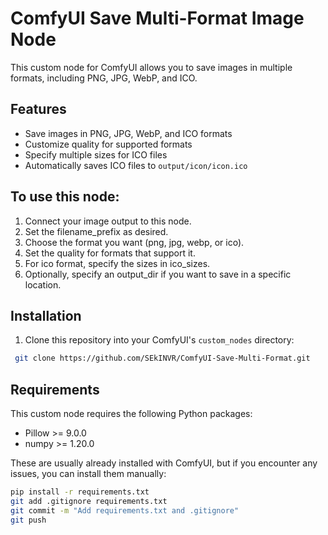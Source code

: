 # ComfyUI Save Multi-Format Image Node

This custom node for ComfyUI allows you to save images in multiple formats, including PNG, JPG, WebP, and ICO.

## Features

- Save images in PNG, JPG, WebP, and ICO formats
- Customize quality for supported formats
- Specify multiple sizes for ICO files
- Automatically saves ICO files to `output/icon/icon.ico`

 ## To use this node:
1. Connect your image output to this node.
2. Set the filename_prefix as desired.
3. Choose the format you want (png, jpg, webp, or ico).
4. Set the quality for formats that support it.
5. For ico format, specify the sizes in ico_sizes.
6. Optionally, specify an output_dir if you want to save in a specific location.

## Installation

1. Clone this repository into your ComfyUI's `custom_nodes` directory:
```bash
 git clone https://github.com/SEkINVR/ComfyUI-Save-Multi-Format.git
```
## Requirements

This custom node requires the following Python packages:
- Pillow >= 9.0.0
- numpy >= 1.20.0

These are usually already installed with ComfyUI, but if you encounter any issues, you can install them manually:
```bash
pip install -r requirements.txt
git add .gitignore requirements.txt
git commit -m "Add requirements.txt and .gitignore"
git push
